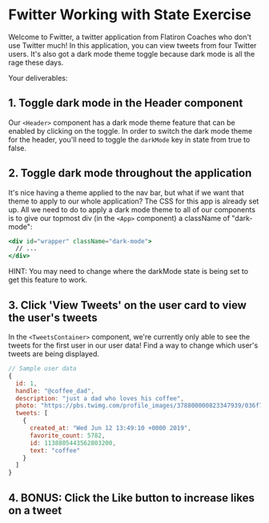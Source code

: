 # Fwitter Working with State Exercise

Welcome to Fwitter, a twitter application from Flatiron Coaches who don't use Twitter much! In this application, you can view tweets from four Twitter users. It's also got a dark mode theme toggle because dark mode is all the rage these days.

Your deliverables:

## 1. Toggle dark mode in the Header component

Our `<Header>` component has a dark mode theme feature that can be enabled by clicking on the toggle. In order to switch the dark mode theme for the header, you'll need to toggle the `darkMode` key in state from true to false.

## 2. Toggle dark mode throughout the application

It's nice having a theme applied to the nav bar, but what if we want that theme to apply to our whole application? The CSS for this app is already set up. All we need to do to apply a dark mode theme to all of our components is to give our topmost div (in the `<App>` component) a className of "dark-mode":

```jsx
<div id="wrapper" className="dark-mode">
  // ...
</div>
```

HINT: You may need to change where the darkMode state is being set to get this feature to work. 

## 3. Click 'View Tweets' on the user card to view the user's tweets 

In the `<TweetsContainer>` component, we're currently only able to see the tweets for the first user in our user data! Find a way to change which user's tweets are being displayed. 

```js
// Sample user data
{
  id: 1,
  handle: "@coffee_dad",
  description: "just a dad who loves his coffee",
  photo: "https://pbs.twimg.com/profile_images/378800000823347939/036f78135425d19367fcbb76ef58e86d_bigger.jpeg",
  tweets: [
    {
      created_at: "Wed Jun 12 13:49:10 +0000 2019",
      favorite_count: 5782,
      id: 1138805443562803200,
      text: "coffee"
    }
  ]
}
```

## 4. BONUS: Click the Like button to increase likes on a tweet